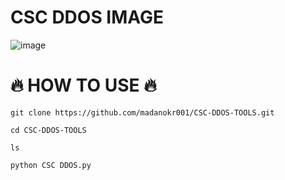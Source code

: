 # CSC DDOS IMAGE
![image](https://github.com/user-attachments/assets/0bc75fe6-b704-41ff-87bf-25afc8f7d7ac)

# 🔥 HOW TO USE 🔥
```
git clone https://github.com/madanokr001/CSC-DDOS-TOOLS.git
```
```
cd CSC-DDOS-TOOLS
```
```
ls
```
```
python CSC DDOS.py
```

